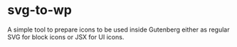 # svg-to-wp
A simple tool to prepare icons to be used inside Gutenberg either as regular SVG for block icons or JSX for UI icons.

